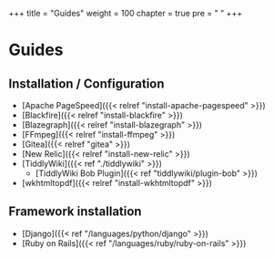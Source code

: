 +++
title = "Guides"
weight = 100
chapter = true
pre = "<i class='fas fa-fw fa-book-open'></i> "
+++

# Guides

## Installation / Configuration

- [Apache PageSpeed]({{< relref "install-apache-pagespeed" >}})
- [Blackfire]({{< relref "install-blackfire" >}})
- [Blazegraph]({{< relref "install-blazegraph" >}})
- [FFmpeg]({{< relref "install-ffmpeg" >}})
- [Gitea]({{< relref "gitea" >}})
- [New Relic]({{< relref "install-new-relic" >}})
- [TiddlyWiki]({{< ref "./tiddlywiki" >}})
  - [TiddlyWiki Bob Plugin]({{< ref "tiddlywiki/plugin-bob" >}})
- [wkhtmltopdf]({{< relref "install-wkhtmltopdf" >}})

## Framework installation

- [Django]({{< ref "/languages/python/django" >}})
- [Ruby on Rails]({{< ref "/languages/ruby/ruby-on-rails" >}})
